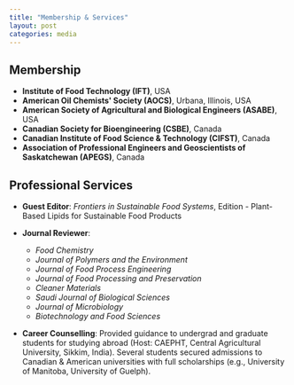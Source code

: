 ```yaml
---
title: "Membership & Services"
layout: post
categories: media
---
```


## Membership

- **Institute of Food Technology (IFT)**, USA
- **American Oil Chemists' Society (AOCS)**, Urbana, Illinois, USA
- **American Society of Agricultural and Biological Engineers (ASABE)**, USA
- **Canadian Society for Bioengineering (CSBE)**, Canada
- **Canadian Institute of Food Science & Technology (CIFST)**, Canada
- **Association of Professional Engineers and Geoscientists of Saskatchewan (APEGS)**, Canada

## Professional Services

- **Guest Editor**: *Frontiers in Sustainable Food Systems*, Edition - Plant-Based Lipids for Sustainable Food Products
- **Journal Reviewer**:
  - *Food Chemistry*
  - *Journal of Polymers and the Environment*
  - *Journal of Food Process Engineering*
  - *Journal of Food Processing and Preservation*
  - *Cleaner Materials*
  - *Saudi Journal of Biological Sciences*
  - *Journal of Microbiology*
  - *Biotechnology and Food Sciences*

- **Career Counselling**: Provided guidance to undergrad and graduate students for studying abroad (Host: CAEPHT, Central Agricultural University, Sikkim, India). Several students secured admissions to Canadian & American universities with full scholarships (e.g., University of Manitoba, University of Guelph).

